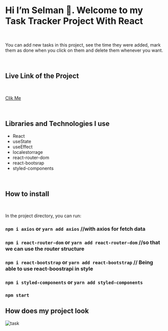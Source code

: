 

<h1>Hi I’m Selman 👋. Welcome to my Task Tracker Project With React </h1>

<br>

<p>You can add new tasks in this project, see the time they were added, mark them as done when you click on them and delete them whenever you want.</p>

<br>

<h2>Live Link of the Project</h2>

<br>

[Clik Me]([https://selman-task-tracker-react.netlify.app/])

<br>

<h2>Libraries and Technologies I use</h2>
 
 * React 
 * useState
 * useEffect
 * localestorrage
 * react-router-dom
 * react-bootsrap
 * styled-components


 


 
 <br>
 
<h2>How to install</h2>

<br>

In the project directory, you can run:

### `npm i axios` or `yarn add axios`  //with axios for fetch data
### `npm i react-router-dom` or `yarn add react-router-dom`  //so that we can use the router structure
### `npm i react-bootstrap` or `yarn add react-bootstrap`  // Being able to use react-boostrapi in style
### `npm i styled-components` or `yarn add styled-components`
### `npm start`


<h2>How does my project look</h2>

![task](https://user-images.githubusercontent.com/97898216/179367283-e6d86282-db2c-45f0-90e1-1ae0e32afd9a.gif)
